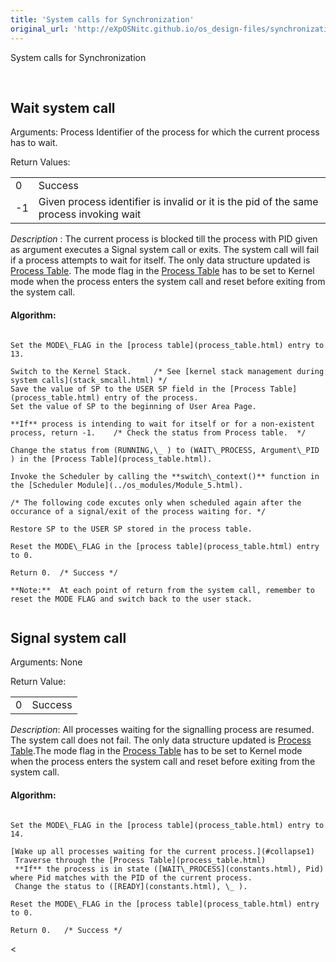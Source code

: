 ```yaml
---
title: 'System calls for Synchronization'
original_url: 'http://eXpOSNitc.github.io/os_design-files/synchronization_algos.html'
---
```








System calls for Synchronization


































 



























  
  
  




Wait system call
----------------


  

  

Arguments: Process Identifier of the process for which the current
process has to wait.



Return Values: 




|  |  |
| --- | --- |
| 0 | Success |
| -1 | Given process identifier is invalid or it is the pid of the same process invoking wait |


*Description* : The current process is blocked till the process with PID given as argument
executes a Signal system call or exits. The system call will fail
if a process attempts to wait for itself. The only data structure updated is [Process Table](process_table.html). The mode flag in the [Process Table](process_table.html) has to be set to Kernel mode when the process enters the system call and reset before exiting from the system call. 


  

#### Algorithm:



```

Set the MODE\_FLAG in the [process table](process_table.html) entry to 13.

Switch to the Kernel Stack. 	/* See [kernel stack management during system calls](stack_smcall.html) */
Save the value of SP to the USER SP field in the [Process Table](process_table.html) entry of the process.
Set the value of SP to the beginning of User Area Page.

**If** process is intending to wait for itself or for a non-existent process, return -1.    /* Check the status from Process table.  */ 
           
Change the status from (RUNNING,\_ ) to (WAIT\_PROCESS, Argument\_PID ) in the [Process Table](process_table.html).
             
Invoke the Scheduler by calling the **switch\_context()** function in the [Scheduler Module](../os_modules/Module_5.html).

/* The following code excutes only when scheduled again after the occurance of a signal/exit of the process waiting for. */

Restore SP to the USER SP stored in the process table.

Reset the MODE\_FLAG in the [process table](process_table.html) entry to 0.

Return 0.  /* Success */
	
**Note:**  At each point of return from the system call, remember to reset the MODE FLAG and switch back to the user stack.
        
```






  
  
  




Signal system call
------------------


  

  

Arguments: None


Return Value: 




|  |  |
| --- | --- |
| 0 | Success |


*Description*: All processes waiting for the signalling process are resumed. The system
call does not fail. The only data structure updated is [Process Table](process_table.html).The mode flag in the [Process Table](process_table.html) has to be set to Kernel mode when the process enters the system call and reset before exiting from the system call.



  

#### Algorithm:



```

Set the MODE\_FLAG in the [process table](process_table.html) entry to 14.

[Wake up all processes waiting for the current process.](#collapse1)
 Traverse through the [Process Table](process_table.html)
 **If** the process is in state ([WAIT\_PROCESS](constants.html), Pid) where Pid matches with the PID of the current process.
 Change the status to ([READY](constants.html), \_ ).

Reset the MODE\_FLAG in the [process table](process_table.html) entry to 0.

Return 0.   /* Success */

```






 
 <
 





































